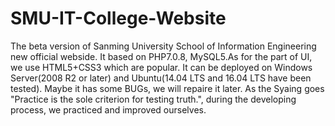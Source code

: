 # SMU-IT-College-Website
The beta version of Sanming University School of Information Engineering new official webside.
It based on PHP7.0.8, MySQL5.As for the part of UI, we use HTML5+CSS3 which are popular.
It can be deployed on Windows Server(2008 R2 or later) and Ubuntu(14.04 LTS and 16.04 LTS have been tested).
Maybe it has some BUGs, we will repaire it later.
As the Syaing goes "Practice is the sole criterion for testing truth.", during the developing process, we practiced and improved ourselves.

